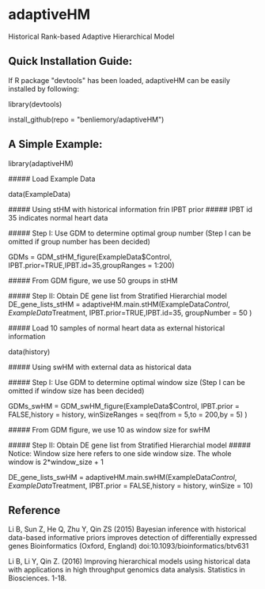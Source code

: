 # adaptiveHM
Historical Rank-based Adaptive Hierarchical Model 


## Quick Installation Guide:
If R package "devtools" has been loaded, adaptiveHM can be easily installed by following: 

library(devtools)

install_github(repo = "benliemory/adaptiveHM")

## A Simple Example:

library(adaptiveHM)

\#####  Load Example Data

data(ExampleData)

\##### Using stHM with historical information frin IPBT prior 
\##### IPBT id 35 indicates normal heart data

\##### Step I: Use GDM to determine optimal group number (Step I can be omitted if group number has been decided)

GDMs = GDM_stHM_figure(ExampleData$Control, IPBT.prior=TRUE,IPBT.id=35,groupRanges = 1:200)

\##### From GDM figure, we use 50 groups in stHM

\##### Step II: Obtain DE gene list from Stratified Hierarchial model
DE_gene_lists_stHM = adaptiveHM.main.stHM(ExampleData$Control,ExampleData$Treatment, 
                                    IPBT.prior=TRUE,IPBT.id=35,
                                    groupNumber = 50 )

\##### Load 10 samples of normal heart data as external historical information

data(history)

\##### Using swHM with external data as historical data

\##### Step I: Use GDM to determine optimal window size (Step I can be omitted if window size has been decided)

GDMs_swHM = GDM_swHM_figure(ExampleData$Control, IPBT.prior = FALSE,history = history,
                   winSizeRanges = seq(from = 5,to = 200,by = 5) )

\##### From GDM figure, we use 10 as window size for swHM

\##### Step II: Obtain DE gene list from Stratified Hierarchial model
\##### Notice: Window size here refers to one side window size. The whole window is 2*window_size + 1 

DE_gene_lists_swHM = adaptiveHM.main.swHM(ExampleData$Control,ExampleData$Treatment,
                                        IPBT.prior = FALSE,history = history,
                                        winSize = 10)

## Reference
Li B, Sun Z, He Q, Zhu Y, Qin ZS (2015) Bayesian inference with historical data-based informative priors improves detection of differentially expressed genes Bioinformatics (Oxford, England) doi:10.1093/bioinformatics/btv631  

Li B, Li Y, Qin Z. (2016) Improving hierarchical models using historical data with applications in high throughput genomics data analysis. Statistics in Biosciences. 1-18.
